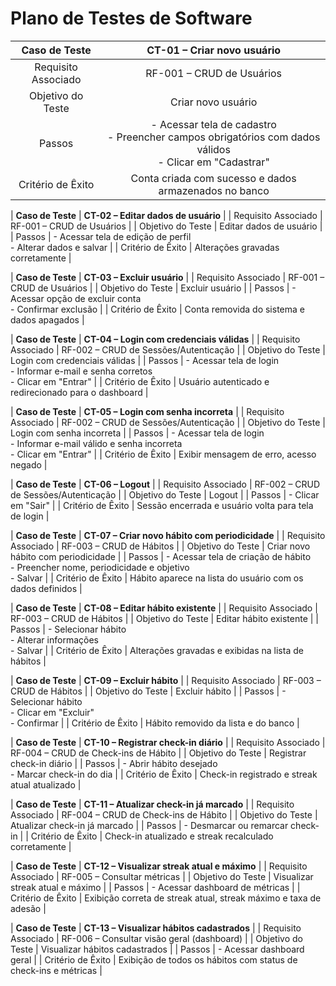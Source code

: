 # Plano de Testes de Software

| **Caso de Teste** | **CT-01 – Criar novo usuário** |
|:---:|:---:|
| Requisito Associado | RF-001 – CRUD de Usuários |
| Objetivo do Teste | Criar novo usuário |
| Passos | - Acessar tela de cadastro <br> - Preencher campos obrigatórios com dados válidos <br> - Clicar em "Cadastrar" |
| Critério de Êxito | Conta criada com sucesso e dados armazenados no banco |

| **Caso de Teste** | **CT-02 – Editar dados de usuário** |
| Requisito Associado | RF-001 – CRUD de Usuários |
| Objetivo do Teste | Editar dados de usuário |
| Passos | - Acessar tela de edição de perfil <br> - Alterar dados e salvar |
| Critério de Êxito | Alterações gravadas corretamente |

| **Caso de Teste** | **CT-03 – Excluir usuário** |
| Requisito Associado | RF-001 – CRUD de Usuários |
| Objetivo do Teste | Excluir usuário |
| Passos | - Acessar opção de excluir conta <br> - Confirmar exclusão |
| Critério de Êxito | Conta removida do sistema e dados apagados |

| **Caso de Teste** | **CT-04 – Login com credenciais válidas** |
| Requisito Associado | RF-002 – CRUD de Sessões/Autenticação |
| Objetivo do Teste | Login com credenciais válidas |
| Passos | - Acessar tela de login <br> - Informar e-mail e senha corretos <br> - Clicar em "Entrar" |
| Critério de Êxito | Usuário autenticado e redirecionado para o dashboard |

| **Caso de Teste** | **CT-05 – Login com senha incorreta** |
| Requisito Associado | RF-002 – CRUD de Sessões/Autenticação |
| Objetivo do Teste | Login com senha incorreta |
| Passos | - Acessar tela de login <br> - Informar e-mail válido e senha incorreta <br> - Clicar em "Entrar" |
| Critério de Êxito | Exibir mensagem de erro, acesso negado |

| **Caso de Teste** | **CT-06 – Logout** |
| Requisito Associado | RF-002 – CRUD de Sessões/Autenticação |
| Objetivo do Teste | Logout |
| Passos | - Clicar em "Sair" |
| Critério de Êxito | Sessão encerrada e usuário volta para tela de login |

| **Caso de Teste** | **CT-07 – Criar novo hábito com periodicidade** |
| Requisito Associado | RF-003 – CRUD de Hábitos |
| Objetivo do Teste | Criar novo hábito com periodicidade |
| Passos | - Acessar tela de criação de hábito <br> - Preencher nome, periodicidade e objetivo <br> - Salvar |
| Critério de Êxito | Hábito aparece na lista do usuário com os dados definidos |

| **Caso de Teste** | **CT-08 – Editar hábito existente** |
| Requisito Associado | RF-003 – CRUD de Hábitos |
| Objetivo do Teste | Editar hábito existente |
| Passos | - Selecionar hábito <br> - Alterar informações <br> - Salvar |
| Critério de Êxito | Alterações gravadas e exibidas na lista de hábitos |

| **Caso de Teste** | **CT-09 – Excluir hábito** |
| Requisito Associado | RF-003 – CRUD de Hábitos |
| Objetivo do Teste | Excluir hábito |
| Passos | - Selecionar hábito <br> - Clicar em "Excluir" <br> - Confirmar |
| Critério de Êxito | Hábito removido da lista e do banco |

| **Caso de Teste** | **CT-10 – Registrar check-in diário** |
| Requisito Associado | RF-004 – CRUD de Check-ins de Hábito |
| Objetivo do Teste | Registrar check-in diário |
| Passos | - Abrir hábito desejado <br> - Marcar check-in do dia |
| Critério de Êxito | Check-in registrado e streak atual atualizado |

| **Caso de Teste** | **CT-11 – Atualizar check-in já marcado** |
| Requisito Associado | RF-004 – CRUD de Check-ins de Hábito |
| Objetivo do Teste | Atualizar check-in já marcado |
| Passos | - Desmarcar ou remarcar check-in |
| Critério de Êxito | Check-in atualizado e streak recalculado corretamente |

| **Caso de Teste** | **CT-12 – Visualizar streak atual e máximo** |
| Requisito Associado | RF-005 – Consultar métricas |
| Objetivo do Teste | Visualizar streak atual e máximo |
| Passos | - Acessar dashboard de métricas |
| Critério de Êxito | Exibição correta de streak atual, streak máximo e taxa de adesão |

| **Caso de Teste** | **CT-13 – Visualizar hábitos cadastrados** |
| Requisito Associado | RF-006 – Consultar visão geral (dashboard) |
| Objetivo do Teste | Visualizar hábitos cadastrados |
| Passos | - Acessar dashboard geral |
| Critério de Êxito | Exibição de todos os hábitos com status de check-ins e métricas |

